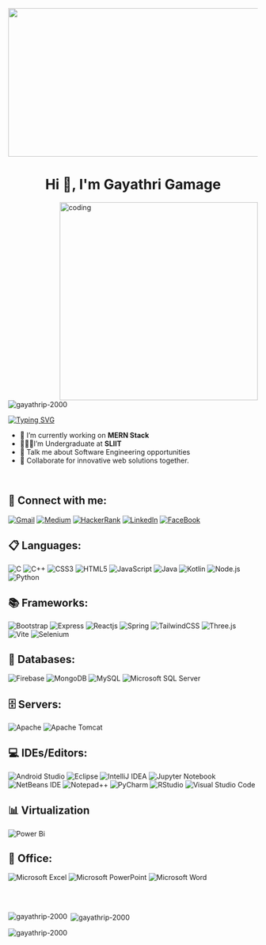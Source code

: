 <a href="https://gayathrip2000.io">
  <img src="https://i.pinimg.com/originals/c5/a6/e0/c5a6e0d064a22a2f6a3caeacb4260103.gif" width="1000"  height="300"  >
</a>


<h1 align="center">Hi 👋, I'm Gayathri Gamage</h1>
<img align="right" alt="coding" width="400" src="https://user-images.githubusercontent.com/74038190/221352975-94759904-aa4c-4032-a8ab-b546efb9c478.gif">

<p align="left"> <img src="https://komarev.com/ghpvc/?username=gayathrip-2000&label=Profile%20views&color=0e75b6&style=flat" alt="gayathrip-2000" /> </p>

<a href="https://git.io/typing-svg"><img src="https://readme-typing-svg.demolab.com?font=Fira+Code&pause=1000&random=false&width=435&lines=From+Beginner+to+Pro" alt="Typing SVG" /></a>
- 🔭 I’m currently working on **MERN Stack**
- 👩🏼‍🎓I’m Undergraduate at **SLIIT**
- 💬 Talk me about Software Engineering opportunities 
- 💼 Collaborate for innovative web solutions together.

<br/>

## 💬  Connect with me:
[![Gmail](https://img.shields.io/badge/Gmail-D14836?style=for-the-badge&logo=gmail&logoColor=white)](mailto:gayathrigamage222@gmail.com)
[![Medium](https://img.shields.io/badge/Medium-12100E?style=for-the-badge&logo=medium&logoColor=white)](https://medium.com/@pggayathri2000)
[![HackerRank](https://img.shields.io/badge/-Hackerrank-2EC866?style=for-the-badge&logo=HackerRank&logoColor=white)](https://www.hackerrank.com/gayathrigamage21)
[![LinkedIn](https://img.shields.io/badge/linkedin-%230077B5.svg?style=for-the-badge&logo=linkedin&logoColor=white)](https://linkedin.com/in/gayathri-gamage-006667215)
[![FaceBook](https://img.shields.io/badge/Facebook-1877F2?style=for-the-badge&logo=facebook&logoColor=white)](https://www.facebook.com/profile.php?id=100079171399800 )

## 📋  Languages:
![C](https://img.shields.io/badge/c%20-%2300599C.svg?&style=for-the-badge&logo=c&logoColor=white)
![C++](https://img.shields.io/badge/c++%20-%2300599C.svg?&style=for-the-badge&logo=c%2B%2B&ogoColor=white)
![CSS3](https://img.shields.io/badge/css3%20-%231572B6.svg?&style=for-the-badge&logo=css3&logoColor=white)
![HTML5](https://img.shields.io/badge/HTML5-E34F26?style=for-the-badge&logo=html5&logoColor=white)
![JavaScript](https://img.shields.io/badge/javascript%20-%23323330.svg?&style=for-the-badge&logo=javascript&logoColor=%23F7DF1E)
![Java](https://img.shields.io/badge/java-%23ED8B00.svg?&style=for-the-badge&logo=java&logoColor=white)
![Kotlin](https://img.shields.io/badge/kotlin-%230095D5.svg?&style=for-the-badge&logo=kotlin&logoColor=white)
![Node.js](https://img.shields.io/badge/node.js%20-%2343853D.svg?&style=for-the-badge&logo=node.js&logoColor=white)
![Python](https://img.shields.io/badge/python%20-%2314354C.svg?&style=for-the-badge&logo=python&logoColor=white)



## 📚 Frameworks:
![Bootstrap](https://img.shields.io/badge/bootstrap%20-%23563D7C.svg?&style=for-the-badge&logo=bootstrap&logoColor=white)
![Express](https://img.shields.io/badge/express.js%20-%23404d59.svg?&style=for-the-badge)
![Reactjs](https://img.shields.io/badge/react%20-%2320232a.svg?&style=for-the-badge&logo=react&logoColor=%2361DAFB)
![Spring](https://img.shields.io/badge/Spring_Boot-F2F4F9?style=for-the-badge&logo=spring-boot)
![TailwindCSS](https://img.shields.io/badge/tailwindcss%20-%2338B2AC.svg?&style=for-the-badge&logo=tailwind-css&logoColor=white)
![Three.js](https://img.shields.io/badge/threejs-black?style=for-the-badge&logo=three.js&logoColor=white)
![Vite](https://img.shields.io/badge/vite-%23646CFF.svg?style=for-the-badge&logo=vite&logoColor=white)
![Selenium](https://img.shields.io/badge/Selenium-43B02A?style=for-the-badge&logo=Selenium&logoColor=white)

## 💾 Databases:

![Firebase](https://img.shields.io/badge/Firebase-039BE5?style=for-the-badge&logo=Firebase&logoColor=white)
![MongoDB](https://img.shields.io/badge/MongoDB-%234ea94b.svg?style=for-the-badge&logo=mongodb&logoColor=white)
![MySQL](https://img.shields.io/badge/mysql-%2300f.svg?style=for-the-badge&logo=mysql&logoColor=white)
![Microsoft SQL Server](https://img.shields.io/badge/Microsoft%20SQL%20Server-CC2927?style=for-the-badge&logo=microsoft%20sql%20server&logoColor=white)

## 🗄️ Servers:

![Apache](https://img.shields.io/badge/apache-%23D42029.svg?style=for-the-badge&logo=apache&logoColor=white)
![Apache Tomcat](https://img.shields.io/badge/apache%20tomcat-%23F8DC75.svg?style=for-the-badge&logo=apache-tomcat&logoColor=black)

##  💻 IDEs/Editors:
![Android Studio](https://img.shields.io/badge/Android%20Studio-3DDC84.svg?style=for-the-badge&logo=android-studio&logoColor=white)
![Eclipse](https://img.shields.io/badge/Eclipse-2C2255?style=for-the-badge&logo=eclipse&logoColor=white)
![IntelliJ IDEA](	https://img.shields.io/badge/IntelliJ_IDEA-000000.svg?style=for-the-badge&logo=intellij-idea&logoColor=white)
![Jupyter Notebook](https://img.shields.io/badge/jupyter-%23FA0F00.svg?style=for-the-badge&logo=jupyter&logoColor=white)
![NetBeans IDE](https://img.shields.io/badge/NetBeansIDE-1B6AC6.svg?style=for-the-badge&logo=apache-netbeans-ide&logoColor=white)
![Notepad++](https://img.shields.io/badge/Notepad++-90E59A.svg?style=for-the-badge&logo=notepad%2B%2B&logoColor=black)
![PyCharm](https://img.shields.io/badge/pycharm-143?style=for-the-badge&logo=pycharm&logoColor=black&color=black&labelColor=green)
![RStudio](https://img.shields.io/badge/RStudio-75AADB?style=for-the-badge&logo=RStudio&logoColor=white)
![Visual Studio Code](https://img.shields.io/badge/Visual_Studio_Code-0078D4?style=for-the-badge&logo=visual%20studio%20code&logoColor=white)

## 📊 Virtualization
![Power Bi](https://img.shields.io/badge/power_bi-F2C811?style=for-the-badge&logo=powerbi&logoColor=black)

## 🏢 Office:
![Microsoft Excel](https://img.shields.io/badge/Microsoft_Excel-217346?style=for-the-badge&logo=microsoft-excel&logoColor=white)
![Microsoft PowerPoint](https://img.shields.io/badge/Microsoft_PowerPoint-B7472A?style=for-the-badge&logo=microsoft-powerpoint&logoColor=white)
![Microsoft Word](https://img.shields.io/badge/Microsoft_Word-2B579A?style=for-the-badge&logo=microsoft-word&logoColor=white)

</br></br>
<p><img align="left" src="https://github-readme-stats.vercel.app/api/top-langs?username=gayathrip2000&show_icons=true&locale=en&layout=compact&theme=dark" alt="gayathrip-2000" /></p>
<p>&nbsp;<img align="center" src="https://github-readme-stats.vercel.app/api?username=gayathrip2000&show_icons=true&locale=en&theme=dark" alt="gayathrip-2000" /></p>
<p><img align="center" src="https://github-readme-streak-stats.herokuapp.com/?user=gayathrip2000&theme=dark" alt="gayathrip-2000" /></p>

